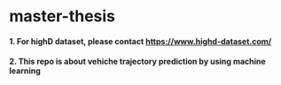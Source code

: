 # master-thesis
#### 1. For highD dataset, please contact https://www.highd-dataset.com/
#### 2. This repo is about vehiche trajectory prediction by using machine learning
